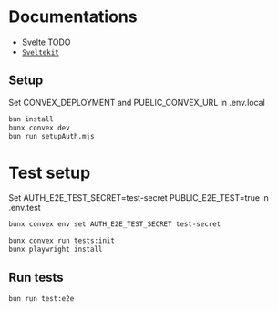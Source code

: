 # Documentations

- Svelte TODO
- [`Sveltekit`](src/lib/sveltekit/README.md)

## Setup

Set CONVEX_DEPLOYMENT and PUBLIC_CONVEX_URL in .env.local

```bash
bun install
bunx convex dev
bun run setupAuth.mjs
```

# Test setup

Set AUTH_E2E_TEST_SECRET=test-secret
PUBLIC_E2E_TEST=true in .env.test
```bash
bunx convex env set AUTH_E2E_TEST_SECRET test-secret
```

```bash
bunx convex run tests:init
bunx playwright install
```

## Run tests

```bash
bun run test:e2e
```